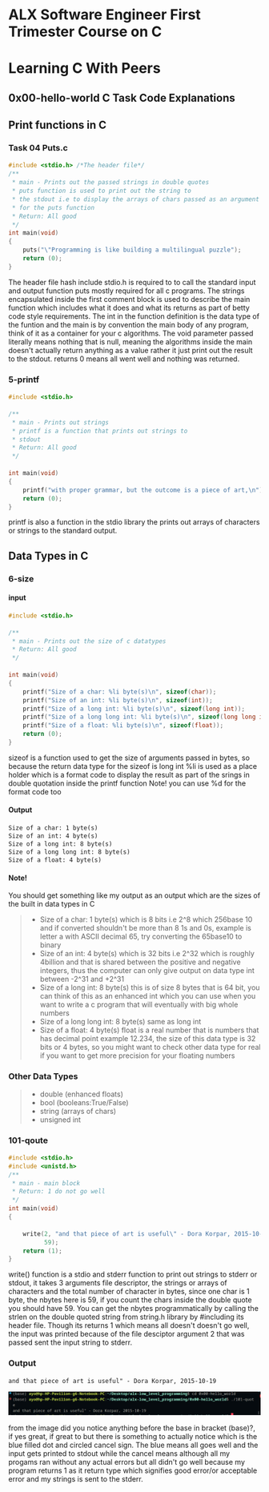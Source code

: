 # ALX Software Engineer First Trimester Course on C
# Learning C With Peers

## 0x00-hello-world C Task Code Explanations

## Print functions in C
### Task 04 Puts.c

```c
#include <stdio.h> /*The header file*/
/**
 * main - Prints out the passed strings in double quotes
 * puts function is used to print out the string to
 * the stdout i.e to display the arrays of chars passed as an argument
 * for the puts function
 * Return: All good
 */
int main(void)
{
    puts("\"Programming is like building a multilingual puzzle");
    return (0);
}
```
The header file hash include stdio.h is required to to call the standard input and output function puts
mostly required for all c programs. The strings encapsulated inside the first comment block 
is used to describe the main function which includes what it does and what its returns as part of betty code style requirements.
The int in the function definition is the data type of the funtion and the main is by convention the main body of any program, think of it as a container for your c algorithms.
The void parameter passed literally means nothing that is null, meaning the algorithms inside the main 
doesn't actually return anything as a value rather it just print out the result to the stdout.
returns 0 means all went well and nothing was returned.

### 5-printf
```c
#include <stdio.h>

/**
 * main - Prints out strings
 * printf is a function that prints out strings to
 * stdout
 * Return: All good
 */

int main(void)
{
	printf("with proper grammar, but the outcome is a piece of art,\n");
	return (0);
}
```
printf is also a function in the stdio library the prints out arrays of characters or strings to the standard output.

## Data Types in C
### 6-size

#### input
```c
#include <stdio.h>

/**
 * main - Prints out the size of c datatypes
 * Return: All good
 */

int main(void)
{
	printf("Size of a char: %li byte(s)\n", sizeof(char));
	printf("Size of an int: %li byte(s)\n", sizeof(int));
	printf("Size of a long int: %li byte(s)\n", sizeof(long int));
	printf("Size of a long long int: %li byte(s)\n", sizeof(long long int));
	printf("Size of a float: %li byte(s)\n", sizeof(float));
	return (0);
}
```
sizeof is a function used to get the size of arguments passed in bytes, so because the return data type for the sizeof is long int %li is used as a place holder which is a format code to display the result as part of the srings in double quotation inside the printf function
Note! you can use %d for the format code too

#### Output
```comandline
Size of a char: 1 byte(s)
Size of an int: 4 byte(s)
Size of a long int: 8 byte(s)
Size of a long long int: 8 byte(s)
Size of a float: 4 byte(s)
```

#### Note!
You should get something like my output as an output which are the sizes of the built in data types in C
>- Size of a char: 1 byte(s) which is 8 bits i.e 2^8 which 256base 10 and if converted shouldn't be more than 8 1s and 0s, example is letter a with ASCII decimal 65, try converting the 65base10 to binary
>- Size of an int: 4 byte(s) which is 32 bits i.e 2^32 which is roughly 4billion and that is shared between the positive and negative integers, thus the computer can only give output on data type int between -2^31 and +2^31
>- Size of a long int: 8 byte(s) this is of size 8 bytes that is 64 bit, you can think of this as an enhanced int which you can use when you want to write a c program that will eventually with big whole numbers
>- Size of a long long int: 8 byte(s) same as long int 
>- Size of a float: 4 byte(s) float is a real number that is numbers that has decimal point example 12.234, the size of this data type is 32 bits or 4 bytes, so you might want to check other data type for real if you want to get more precision for your floating numbers

### Other Data Types 
>- double (enhanced floats)
>- bool (booleans:True/False)
>- string (arrays of chars)
>- unsigned int 

### 101-qoute
```c
#include <stdio.h>
#include <unistd.h>
/**
 * main - main block
 * Return: 1 do not go well
 */
int main(void)
{

	write(2, "and that piece of art is useful\" - Dora Korpar, 2015-10-19\n",
		  59);
	return (1);
}
```
write() function is a stdio and stderr function to print out strings to stderr or stdout, it takes 3 arguments
file descriptor, the strings or arrays of characters and the total number of character in bytes,
since one char is 1 byte, the nbytes here is 59, if you count the chars inside the double
quote you should have 59.
You can get the nbytes programmatically by calling the strlen on the double quoted string
from string.h library by #including its header file.
Though its returns 1 which means all doesn't doesn't go well, the input was printed because of the file
desciptor argument 2 that was passed sent the input string to stderr.

### Output
```commandline
and that piece of art is useful" - Dora Korpar, 2015-10-19
```
![image](pngs/img-1.png)

from the image did you notice anything before the base in bracket (base)?, if yes great, if great to 
but there is something to actually notice which is the blue filled dot and circled cancel sign.
The blue means all goes well and the input gets printed to stdout while the cancel means although all my progams ran without any actual errors but all didn't go well because my program returns 1 as it return type which signifies good error/or acceptable error and my strings is sent to the stderr.
